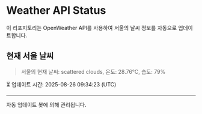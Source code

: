
# Weather API Status

이 리포지토리는 OpenWeather API를 사용하여 서울의 날씨 정보를 자동으로 업데이트합니다.

## 현재 서울 날씨
> 서울의 현재 날씨: scattered clouds, 온도: 28.76°C, 습도: 79%

⏳ 업데이트 시간: 2025-08-26 09:34:23 (UTC)

---
자동 업데이트 봇에 의해 관리됩니다.
